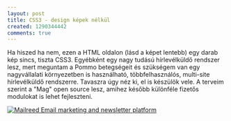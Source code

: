 ```yaml
---
layout: post
title: CSS3 - design képek nélkül
created: 1290344442
comments: true
---
```

Ha hiszed ha nem, ezen a HTML oldalon (lásd a képet lentebb) egy darab kép sincs, tiszta CSS3. Egyébként egy nagy tudású hírlevélküldő rendszer lesz, mert meguntam a Pommo betegségeit és szükségem van egy nagyvállalati környezetben is használható, többfelhasználós, multi-site hírlevélküldő rendszerre. Tavaszra úgy néz ki, el is készülök vele. A terveim szerint a "Mag" open source lesz, amihez később különféle fizetős modulokat is lehet fejleszteni.

<a href="https://czettner.com/sites/default/files/mailreed.png"><img src="https://czettner.com/sites/default/files/mailreed-kicsi.png" title="Mailreed Email marketing and newsletter platform"/></a>
